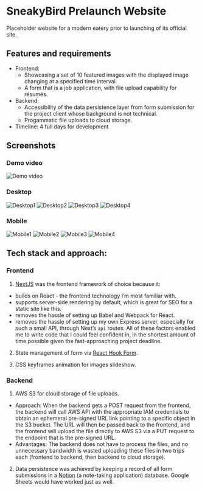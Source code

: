 # SneakyBird Prelaunch Website
Placeholder website for a modern eatery prior to launching of its official site.

## Features and requirements
- Frontend:
  - Showcasing a set of 10 featured images with the displayed image changing at a specified time interval.
  - A form that is a job application, with file upload capability for résumés.
- Backend:
  - Accessibility of the data persistence layer from form submission for the project client whose background is not technical.
  - Progammatic file uploads to cloud storage.
- Timeline: 4 full days for development

## Screenshots
### Demo video
![Demo video](https://i.imgur.com/ndYy4uU.gif)
### Desktop
![Desktop1](https://i.imgur.com/FctuGVv.png)
![Desktop2](https://i.imgur.com/zRE4GA7.png)
![Desktop3](https://i.imgur.com/szI3ZAj.png)
![Desktop4](https://i.imgur.com/E6KW5eN.png)
### Mobile
![Mobile1](https://i.imgur.com/KnczUs8.jpg)
![Mobile2](https://i.imgur.com/nAT4Otu.png)
![Mobile3](https://i.imgur.com/OchgmiT.png)
![Mobile4](https://i.imgur.com/MKXBbYv.png)

## Tech stack and approach:
### Frontend
1. [NextJS](https://nextjs.org/) was the frontend framework of choice because it:
- builds on React - the frontend technology I’m most familiar with.
- supports server-side rendering by default, which is great for SEO for a static site like this.
- removes the hassle of setting up Babel and Webpack for React.
- removes the hassle of setting up my own Express server, especially for such a small API, through Next’s `api` routes.
All of these factors enabled me to write code that I could feel confident in, in the shortest amount of time possible given the fast-approaching project deadline.

2. State management of form via [React Hook Form](https://react-hook-form.com/).

3. CSS keyframes animation for images slideshow.

### Backend
1. AWS S3 for cloud storage of file uploads.
- Approach: When the backend gets a POST request from the frontend, the backend will call AWS API with the appropriate IAM credentials to obtain an ephemeral pre-signed URL link pointing to a specific object in the S3 bucket. The URL will then be passed back to the frontend, and the frontend will upload the file directly to AWS S3 via a PUT request to the endpoint that is the pre-signed URL.
- Advantages: The backend does not have to process the files, and no unnecessary bandwidth is wasted uploading these files in two trips each (frontend to backend, then backend to cloud storage).

2. Data persistence was achieved by keeping a record of all form submissions in a [Notion](https://developers.notion.com/) (a note-taking application) database. Google Sheets would have worked just as well.
